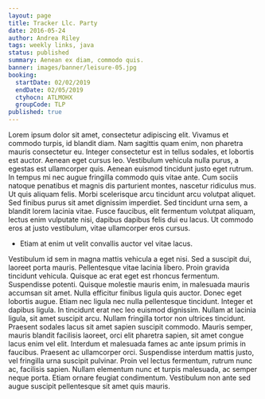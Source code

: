 ```yaml
---
layout: page
title: Tracker Llc. Party
date: 2016-05-24
author: Andrea Riley
tags: weekly links, java
status: published
summary: Aenean ex diam, commodo quis.
banner: images/banner/leisure-05.jpg
booking:
  startDate: 02/02/2019
  endDate: 02/05/2019
  ctyhocn: ATLMOHX
  groupCode: TLP
published: true
---
```

Lorem ipsum dolor sit amet, consectetur adipiscing elit. Vivamus et commodo turpis, id blandit diam. Nam sagittis quam enim, non pharetra mauris consectetur eu. Integer consectetur est in tellus sodales, et lobortis est auctor. Aenean eget cursus leo. Vestibulum vehicula nulla purus, a egestas est ullamcorper quis. Aenean euismod tincidunt justo eget rutrum. In tempus mi nec augue fringilla commodo quis vitae ante. Cum sociis natoque penatibus et magnis dis parturient montes, nascetur ridiculus mus. Ut quis aliquam felis. Morbi scelerisque arcu tincidunt arcu volutpat aliquet. Sed finibus purus sit amet dignissim imperdiet. Sed tincidunt urna sem, a blandit lorem lacinia vitae. Fusce faucibus, elit fermentum volutpat aliquam, lectus enim vulputate nisi, dapibus dapibus felis dui eu lacus. Ut commodo eros at justo vestibulum, vitae ullamcorper eros cursus.

* Etiam at enim ut velit convallis auctor vel vitae lacus.

Vestibulum id sem in magna mattis vehicula a eget nisi. Sed a suscipit dui, laoreet porta mauris. Pellentesque vitae lacinia libero. Proin gravida tincidunt vehicula. Quisque ac erat eget est rhoncus fermentum. Suspendisse potenti. Quisque molestie mauris enim, in malesuada mauris accumsan sit amet. Nulla efficitur finibus ligula quis auctor. Donec eget lobortis augue. Etiam nec ligula nec nulla pellentesque tincidunt. Integer et dapibus ligula. In tincidunt erat nec leo euismod dignissim. Nullam at lacinia ligula, sit amet suscipit arcu. Nullam fringilla tortor non ultrices tincidunt. Praesent sodales lacus sit amet sapien suscipit commodo.
Mauris semper, mauris blandit facilisis laoreet, orci elit pharetra sapien, sit amet congue lacus enim vel elit. Interdum et malesuada fames ac ante ipsum primis in faucibus. Praesent ac ullamcorper orci. Suspendisse interdum mattis justo, vel fringilla urna suscipit pulvinar. Proin vel lectus fermentum, rutrum nunc ac, facilisis sapien. Nullam elementum nunc et turpis malesuada, ac semper neque porta. Etiam ornare feugiat condimentum. Vestibulum non ante sed augue suscipit pellentesque sit amet quis mauris.
